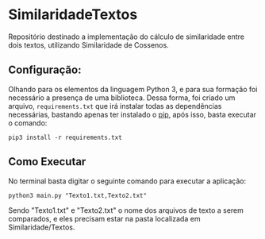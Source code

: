 # **SimilaridadeTextos**

Repositório destinado a implementação do cálculo de similaridade entre dois textos, utilizando Similaridade de Cossenos.

## **Configuração:**


Olhando para os elementos da linguagem Python 3, e para sua formação foi necessário a presença de uma biblioteca. Dessa forma, foi criado um arquivo, ```requirements.txt``` que irá instalar todas as dependências necessárias, bastando apenas ter instalado o [pip](https://linuxize.com/post/how-to-install-pip-on-ubuntu-20.04/), após isso, basta executar o comando:

```
pip3 install -r requirements.txt
```

## **Como Executar**

No terminal basta digitar o seguinte comando para executar a aplicação:

```
python3 main.py "Texto1.txt,Texto2.txt"
```
Sendo "Texto1.txt" e "Texto2.txt" o nome dos arquivos de texto a serem comparados, e eles precisam estar na pasta localizada em Similaridade/Textos.
